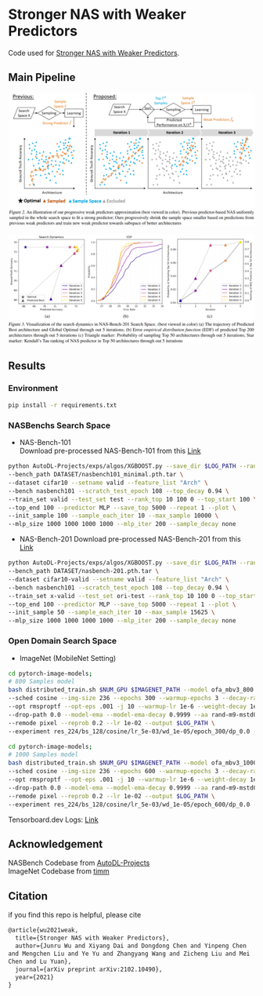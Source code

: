 # Stronger NAS with Weaker Predictors
Code used for [Stronger NAS with Weaker Predictors](https://arxiv.org/abs/2102.10490). 

## Main Pipeline
![An illustration of our Weak Predictors Pipeline](assets/process.png)


![Visualization of the Search Dynamics](assets/dynamics.png)

## Results

### Environment
```bash
pip install -r requirements.txt
```

### NASBenchs Search Space

- NAS-Bench-101  
Download pre-processed NAS-Bench-101 from this [Link]()
```bash
python AutoDL-Projects/exps/algos/XGBOOST.py --save_dir $LOG_PATH --rand_seed -1 \
--bench_path DATASET/nasbench101_minimal.pth.tar \
--dataset cifar10 --setname valid --feature_list "Arch" \
--bench nasbench101 --scratch_test_epoch 108 --top_decay 0.94 \
--train_set valid --test_set test --rank_top 10 100 0 --top_start 100 \
--top_end 100 --predictor MLP --save_top 5000 --repeat 1 --plot \
--init_sample 100 --sample_each_iter 10 --max_sample 10000 \
--mlp_size 1000 1000 1000 1000 --mlp_iter 200 --sample_decay none
```
- NAS-Bench-201
Download pre-processed NAS-Bench-201 from this [Link]()
```bash
python AutoDL-Projects/exps/algos/XGBOOST.py --save_dir $LOG_PATH --rand_seed -1 \
--bench_path DATASET/nasbench-201.pth.tar \
--dataset cifar10-valid --setname valid --feature_list "Arch" \
--bench nasbench101 --scratch_test_epoch 108 --top_decay 0.94 \
--train_set x-valid --test_set ori-test --rank_top 10 100 0 --top_start 100 \
--top_end 100 --predictor MLP --save_top 5000 --repeat 1 --plot \
--init_sample 50 --sample_each_iter 10 --max_sample 15625 \
--mlp_size 1000 1000 1000 1000 --mlp_iter 200 --sample_decay none
```

### Open Domain Search Space

- ImageNet (MobileNet Setting)
```bash
cd pytorch-image-models;
# 800 Samples model
bash distributed_train.sh $NUM_GPU $IMAGENET_PATH --model ofa_mbv3_800 -b 128 \
--sched cosine --img-size 236 --epochs 300 --warmup-epochs 3 --decay-rate .97 \
--opt rmsproptf --opt-eps .001 -j 10 --warmup-lr 1e-6 --weight-decay 1e-05 --drop 0.3 \
--drop-path 0.0 --model-ema --model-ema-decay 0.9999 --aa rand-m9-mstd0.5 \
--remode pixel --reprob 0.2 --lr 1e-02 --output $LOG_PATH \
--experiment res_224/bs_128/cosine/lr_5e-03/wd_1e-05/epoch_300/dp_0.0 --log-interval 200
```
```bash
cd pytorch-image-models;
# 1000 Samples model
bash distributed_train.sh $NUM_GPU $IMAGENET_PATH --model ofa_mbv3_1000 -b 128 \
--sched cosine --img-size 236 --epochs 600 --warmup-epochs 3 --decay-rate .97 \
--opt rmsproptf --opt-eps .001 -j 10 --warmup-lr 1e-6 --weight-decay 1e-05 --drop 0.3 \
--drop-path 0.0 --model-ema --model-ema-decay 0.9999 --aa rand-m9-mstd0.5 \
--remode pixel --reprob 0.2 --lr 1e-02 --output $LOG_PATH \
--experiment res_224/bs_128/cosine/lr_5e-03/wd_1e-05/epoch_600/dp_0.0 --log-interval 200
```
Tensorboard.dev Logs: [Link](https://tensorboard.dev/experiment/YuDEyzRSQpOQT7ZEZa8tNg/#scalars)

## Acknowledgement
NASBench Codebase from [AutoDL-Projects](https://github.com/D-X-Y/AutoDL-Projects)  
ImageNet Codebase from [timm](https://github.com/rwightman/pytorch-image-models)

## Citation
if you find this repo is helpful, please cite
```
@article{wu2021weak,
  title={Stronger NAS with Weaker Predictors},
  author={Junru Wu and Xiyang Dai and Dongdong Chen and Yinpeng Chen and Mengchen Liu and Ye Yu and Zhangyang Wang and Zicheng Liu and Mei Chen and Lu Yuan},
  journal={arXiv preprint arXiv:2102.10490},
  year={2021}
}
```
